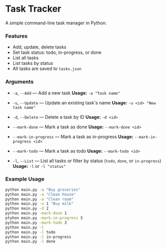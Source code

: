 # Task Tracker

A simple command-line task manager in Python.

### Features

- Add, update, delete tasks
- Set task status: todo, in-progress, or done
- List all tasks
- List tasks by status
- All tasks are saved to `tasks.json`

### Arguments

- `-a`, `--Add` — Add a new task
  **Usage:** `-a "Task name"`

- `-u`, `--Update` — Update an existing task's name
  **Usage:** `-u <id> "New task name"`

- `-d`, `--Delete` — Delete a task by ID
  **Usage:** `-d <id>`

- `--mark-done` — Mark a task as done
  **Usage:** `--mark-done <id>`

- `--mark-in-progress` — Mark a task as in-progress
  **Usage:** `--mark-in-progress <id>`

- `--mark-todo` — Mark a task as todo
  **Usage:** `--mark-todo <id>`

- `-l`, `--List` — List all tasks or filter by status (`todo`, `done`, or `in-progress`)
  **Usage:** `-l` or `-l "status"`

### Example Usage

```bash
python main.py -a "Buy groceries"
python main.py -a "Clean house"
python main.py -a "Clean room"
python main.py -u 1 "Buy milk"
python main.py -d 2
python main.py -mark-done 1
ptyhon main.py -mark-in-progress 3
python main.py -mark-todo 3
python main.py -l
python main.py -l todo
python main.py -l in-progress
python main.py -l done
```
